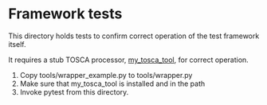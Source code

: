 # Framework tests

This directory holds tests to confirm correct operation of the test framework itself.

It requires a stub TOSCA processor, [my_tosca_tool](https://github.com/pmjordan/my_tosca_tool), for correct operation. 

1. Copy tools/wrapper_example.py to tools/wrapper.py
2. Make sure that my_tosca_tool is installed and in the path
3. Invoke pytest from this directory.
